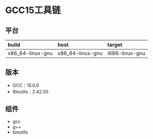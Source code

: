 # GCC15工具链

## 平台

| build            | host             | target         |
| :--------------- | :--------------- | :------------- |
| x86_64-linux-gnu | x86_64-linux-gnu | i686-linux-gnu |

## 版本

- GCC：15.0.0
- Binutils：2.42.50

## 组件

- gcc
- g++
- binutils
